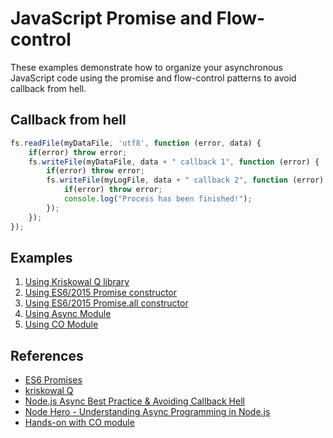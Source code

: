 # JavaScript Promise and Flow-control

These examples demonstrate how to organize your asynchronous JavaScript code using the promise and flow-control patterns to avoid callback from hell.

## Callback from hell

```javascript
fs.readFile(myDataFile, 'utf8', function (error, data) {
    if(error) throw error;
    fs.writeFile(myDataFile, data + " callback 1", function (error) {
        if(error) throw error;
        fs.writeFile(myLogFile, data + " callback 2", function (error) {
            if(error) throw error;
            console.log("Process has been finished!");
        });
    });
});
```

## Examples

1. [Using Kriskowal Q library](q-promise)
1. [Using ES6/2015 Promise constructor](es6-promise)
1. [Using ES6/2015 Promise.all constructor](es6-promise-all)
1. [Using Async Module](async-module)
1. [Using CO Module](co-module)

## References

- [ES6 Promises](http://www.datchley.name/es6-promises/)
- [kriskowal Q](https://github.com/kriskowal/q)
- [Node.js Async Best Practice & Avoiding Callback Hell](https://blog.risingstack.com/node-js-async-best-practices-avoiding-callback-hell-node-js-at-scale/)
- [Node Hero - Understanding Async Programming in Node.js](https://blog.risingstack.com/node-hero-async-programming-in-node-js/)
- [Hands-on with CO module](https://www.youtube.com/watch?v=IXsxtIZuY90)
